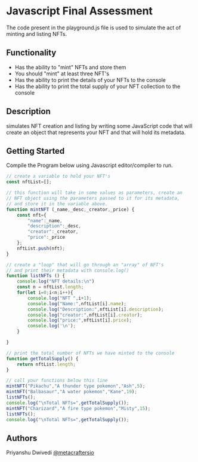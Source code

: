 # Javascript Final Assessment

The code present in the playground.js file is used to simulate the act of minting and listing NFTs.

## Functionality
- Has the ability to "mint" NFTs and store them
- You should "mint" at least three NFT's
- Has the ability to print the details of your NFTs to the console
- Has the ability to print the total supply of your NFT collection to the console

## Description
simulates NFT creation and listing by writing some JavaScript code that will create an object that represents your NFT and that will hold its metadata.
## Getting Started
Compile the Program below using Javascript editor/compiler to run.

```javascript
// create a variable to hold your NFT's
const nftList=[];

// this function will take in some values as parameters, create an
// NFT object using the parameters passed to it for its metadata, 
// and store it in the variable above.
function mintNFT (_name,_desc,_creator,_price) {
    const nft={
        "name":_name,
        "description":_desc,
        "creator":_creator,
        "price":_price
    };
    nftList.push(nft);
}

// create a "loop" that will go through an "array" of NFT's
// and print their metadata with console.log()
function listNFTs () {
    console.log("NFT details:\n")
    const n = nftList.length;
    for(let i=0;i<n;i++){
        console.log("NFT ",i+1);
        console.log("Name:",nftList[i].name);
        console.log("Description:",nftList[i].description);
        console.log("creator:",nftList[i].creator);
        console.log("price:",nftList[i].price);
        console.log('\n');
    }

}

// print the total number of NFTs we have minted to the console
function getTotalSupply() {
    return nftList.length;
}

// call your functions below this line
mintNFT("Pikachu","A thunder type pokemon","Ash",5);
mintNFT("Balbasaur","A water pokemon","Kane",19);
listNFTs();
console.log("\nTotal NFTs=",getTotalSupply());
mintNFT("Charizard","A fire type pokemon","Misty",15);
listNFTs();
console.log("\nTotal NFTs=",getTotalSupply());


```


## Authors

Priyanshu Dwivedi 
[@metacraftersio](https://twitter.com/priDRoger)
